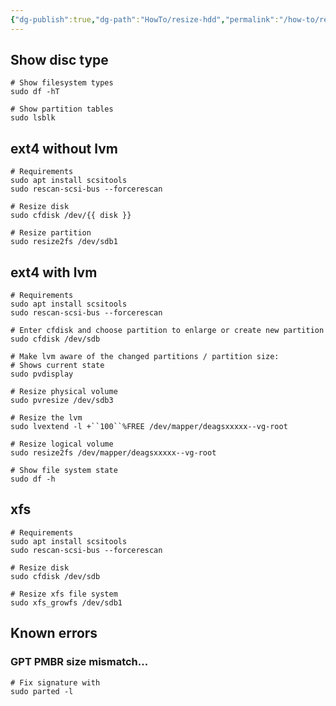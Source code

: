 ```yaml
---
{"dg-publish":true,"dg-path":"HowTo/resize-hdd","permalink":"/how-to/resize-hdd/","tags":["📝/🌲"],"noteIcon":"tree","created":"2023-02-16T14:28","updated":"2024-06-15T22:37"}
---
```


## Show disc type

```shell
# Show filesystem types
sudo df -hT

# Show partition tables
sudo lsblk
```
## ext4 without lvm
```shell
# Requirements
sudo apt install scsitools
sudo rescan-scsi-bus --forcerescan

# Resize disk
sudo cfdisk /dev/{{ disk }}

# Resize partition
sudo resize2fs /dev/sdb1
```

## ext4 with lvm
```shell
# Requirements
sudo apt install scsitools
sudo rescan-scsi-bus --forcerescan

# Enter cfdisk and choose partition to enlarge or create new partition
sudo cfdisk /dev/sdb

# Make lvm aware of the changed partitions / partition size:
# Shows current state
sudo pvdisplay

# Resize physical volume
sudo pvresize /dev/sdb3

# Resize the lvm
sudo lvextend -l +``100``%FREE /dev/mapper/deagsxxxxx--vg-root 

# Resize logical volume
sudo resize2fs /dev/mapper/deagsxxxxx--vg-root 

# Show file system state
sudo df -h 
```

## xfs
```shell
# Requirements
sudo apt install scsitools
sudo rescan-scsi-bus --forcerescan

# Resize disk
sudo cfdisk /dev/sdb

# Resize xfs file system
sudo xfs_growfs /dev/sdb1
```


## Known errors

### GPT PMBR size mismatch...
```shell
# Fix signature with
sudo parted -l
```